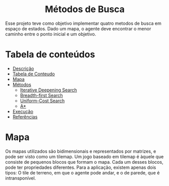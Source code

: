 <h1 align="center">Métodos de Busca</h1>
<p align="left">	Esse projeto teve como objetivo implementar quatro metodos de busca em espaço de estados. Dado um mapa, o agente deve encontrar o menor caminho entre o ponto inicial e um objetivo.  </p>

Tabela de conteúdos
=================
<!--ts-->
   * [Descrição](#descricao)
   * [Tabela de Conteudo](#tabela-de-conteudo)
   * [Mapa](#mapa)
   * [Métodos](#metodos)
      * [Iterative Deepening Search](#ids)
      * [Breadth-first Search](#bfs)
      * [Uniform-Cost Search](#ucs)
      * [A*](#astar)
   * [Execução](#testes)
   * [Referências](#tecnologias)
<!--te-->

<h1 align="" id="mapa"> Mapa </h1>
<p align="left"> Os mapas utilizados são bidimensionais e representados por matrizes, e pode ser visto como um tilemap. Um jogo baseado em tilemap é àquele que consiste de pequenos blocos que formam o mapa. Cada um desses blocos, pode ter propriedades diferentes. Para a aplicação, existem apenas dois tipos: O tile de terreno, em que o agente pode andar, e o de parede, que é intransponível. </p>
